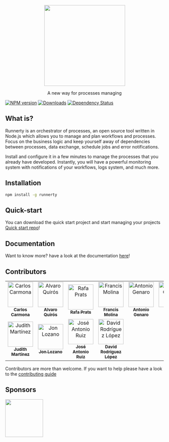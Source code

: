 <p align="center">
  <a href="http://runnerty.io">
    <img height="257" src="https://runnerty.io/assets/header/logo-stroked.png">
  </a>
  <p align="center">A new way for processes managing</p>
</p>

[![NPM version][npm-image]][npm-url] [![Downloads][downloads-image]][npm-url] [![Dependency Status][david-badge]][david-badge-url]

## What is?

Runnerty is an orchestrator of processes, an open source tool written in Node.js which allows you to manage and plan workflows and processes. Focus on the business logic and keep yourself away of dependencies between processes, data exchange, schedule jobs and error notifications.

Install and configure it in a few minutes to manage the processes that you already have developed. Instantly, you will have a powerful monitoring system with notifications of your workflows, logs system, and much more.

## Installation

```bash
npm install -g runnerty
```

## Quick-start

You can download the quick start project and start managing your projects
[Quick start repo](https://github.com/runnerty/runnerty-quick-start)!

[downloads-image]: https://img.shields.io/npm/dm/runnerty.svg
[npm-url]: https://www.npmjs.com/package/runnerty
[npm-image]: https://img.shields.io/npm/v/runnerty.svg
[david-badge]: https://david-dm.org/runnerty/runnerty.svg
[david-badge-url]: https://david-dm.org/runnerty/runnerty

## Documentation

Want to know more? have a look at the documentation [here](http://docs.runnerty.io)!

## Contributors

<!-- ALL-CONTRIBUTORS-LIST:START - Do not remove or modify this section -->
<!-- prettier-ignore-start -->
<!-- markdownlint-disable -->
<table>
  <tr>
    <td align="center"><a href="https://github.com/CarlosCarmona"><img src="https://avatars0.githubusercontent.com/u/2606030?v=4" width="80px;" alt="Carlos Carmona"/><br /><sub><b>Carlos Carmona</b></sub></a><br /></td>
    <td align="center"><a href="http://coderty.com"><img src="https://avatars2.githubusercontent.com/u/234613?v=4" width="80px;" alt="Alvaro Quirós"/><br /><sub><b>Alvaro Quirós</b></sub></a><br /></td>
    <td align="center"><a href="https://github.com/raprav"><img src="https://avatars1.githubusercontent.com/u/62855?v=4" width="80px;" alt="Rafa Prats"/><br /><sub><b>Rafa Prats</b></sub></a><br /></td>
    <td align="center"><a href="http://www.coderty.com"><img src="https://avatars0.githubusercontent.com/u/18547138?v=4" width="80px;" alt="Francis Molina"/><br /><sub><b>Francis Molina</b></sub></a><br /></td>
    <td align="center"><a href="https://github.com/antoniogenaro"><img src="https://avatars3.githubusercontent.com/u/15797756?v=4" width="80px;" alt="Antonio Genaro"/><br /><sub><b>Antonio Genaro</b></sub></a><br /></td>
    <td align="center"><a href="http://albertogomez.es"><img src="https://avatars2.githubusercontent.com/u/20567140?v=4" width="80px;" alt="Alberto Gómez"/><br /><sub><b>Alberto Gómez</b></sub></a><br /></td>
  </tr>
  <tr>
    <td align="center"><a href="https://github.com/judmft"><img src="https://avatars0.githubusercontent.com/u/49159375?s=400&v=4" width="80px;" alt="Judith Martínez"/><br /><sub><b>Judith Martínez</b></sub></a><br /></td>
    <td align="center"><a href="https://github.com/jlozper"><img src="https://avatars3.githubusercontent.com/u/48140531?s=400&v=4" width="80px;" alt="Jon Lozano"/><br /><sub><b>Jon Lozano</b></sub></a><br /></td>
    <td align="center"><a href="https://github.com/Jhonsensf"><img src="https://avatars3.githubusercontent.com/u/20872950?v=4" width="80px;" alt="José Antonio Ruiz"/><br /><sub><b>José Antonio Ruiz</b></sub></a><br /></td>
    <td align="center"><a href="http://www.baldboy.es"><img src="https://avatars3.githubusercontent.com/u/545420?v=4" width="80px;" alt="David Rodríguez López"/><br /><sub><b>David Rodríguez López</b></sub></a><br /></td>
  </tr>
</table>

<!-- markdownlint-enable -->
<!-- prettier-ignore-end -->

<!-- ALL-CONTRIBUTORS-LIST:END -->

Contributors are more than welcome. If you want to help please have a look to the [contributing guide](https://github.com/runnerty/runnerty/blob/master/CONTRIBUTING.md)

## Sponsors

<p>
  <a href="http://coderty.com">
    <img height="120" src="https://www.coderty.com/assets/external/coderty.svg">
  </a>
</p>
